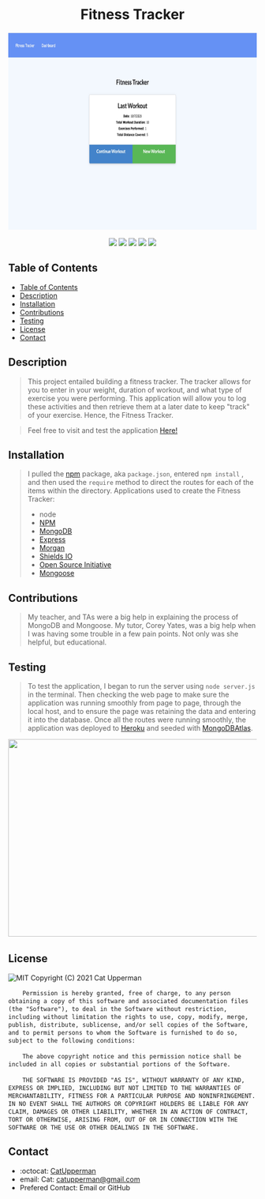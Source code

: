<h1 align="center"> Fitness Tracker </h1>

<p align="center">
  <img width="560" height="400" src="images/appscreengrab.jpeg">
</p> 


<p align="center">
    <img src="https://img.shields.io/badge/Javascript-yellow" />
    <img src="https://img.shields.io/badge/express-orange" />
    <img src="https://img.shields.io/badge/Sequelize-blue"  />
    <img src="https://img.shields.io/badge/mySQL-blue"  />
    <img src="https://img.shields.io/badge/dotenv-green" />
</p>

## Table of Contents
- [Table of Contents](#table-of-contents)
- [Description](#description)
- [Installation](#installation)
- [Contributions](#contributions)
- [Testing](#testing)
- [License](#license)
- [Contact](#contact)


## Description
> This project entailed building a fitness tracker.  The tracker allows for you to enter in your weight, duration of workout, and what type of exercise you were performing.  This application will allow you to log these activities and then retrieve them at a later date to keep "track" of your exercise.  Hence, the Fitness Tracker.

> Feel free to visit and test the application [Here!](https://young-thicket-01633.herokuapp.com/) 

## Installation
> I pulled the [npm](https://www.npmjs.com/) package, aka ```package.json```, entered ```npm install``` , and then used the ```require``` method to direct the routes for each of the items within the directory. 
Applications used to create the Fitness Tracker: 
> * node 
> * [NPM](https://www.npmjs.com/)
> * [MongoDB](https://www.mongodb.com/cloud/atlas/lp/try2?utm_content=rlsavisitor&utm_source=google&utm_campaign=gs_americas_uscan_search_core_brand_atlas_desktop_rlsa&utm_term=mongo%20db&utm_medium=cpc_paid_search&utm_ad=e&utm_ad_campaign_id=14291004479&gclid=CjwKCAjw49qKBhAoEiwAHQVTo38V301P0bOVlk9P20vf-_4foVY5yjU-POKxuEcIurfIYqM-xghdkxoCa-oQAvD_BwE)
> * [Express](https://www.npmjs.com/package/express)
> * [Morgan](https://www.npmjs.com/package/morgan)
> * [Shields IO](https://shields.io/category/license) 
> * [Open Source Initiative](https://opensource.org/licenses/BSD-3-Clause) 
> * [Mongoose](https://mongoosejs.com/)
## Contributions
> My teacher, and TAs were a big help in explaining the process of MongoDB and Mongoose.  My tutor, Corey Yates, was a big help when I was having some trouble in a few pain points. Not only was she helpful, but educational.  
## Testing
> To test the application, I began to run the server using ```node server.js``` in the terminal.  Then checking the web page to make sure the application was running smoothly from page to page, through the local host, and to ensure the page was retaining the data and entering it into the database.  Once all the routes were running smoothly, the application was deployed to [Heroku](http://www.heroku.com) and seeded with [MongoDBAtlas](https://www.mongodb.com/de-de/cloud/atlas?utm_content=rlsapostreg&utm_source=google&utm_campaign=gs_americas_uscan_search_brand_dsa_atlas_desktop_rlsa_postreg&utm_term=&utm_medium=cpc_paid_search&utm_ad=b&utm_ad_campaign_id=14383025495&gclid=CjwKCAjwtfqKBhBoEiwAZuesiB2W-7wy2KkPBT_vucDqKqCttvbdtfAxzvcaExpgSNloHZVGBrFwFRoCMeIQAvD_BwE). 
<p align="center">
  <img width="560" height="400" src="images/appgif.gif">
</p> 

## License
![MIT](https://img.shields.io/badge/License-MIT-blue)
Copyright (C) 2021 Cat Upperman

        Permission is hereby granted, free of charge, to any person obtaining a copy of this software and associated documentation files (the "Software"), to deal in the Software without restriction, including without limitation the rights to use, copy, modify, merge, publish, distribute, sublicense, and/or sell copies of the Software, and to permit persons to whom the Software is furnished to do so, subject to the following conditions:
        
        The above copyright notice and this permission notice shall be included in all copies or substantial portions of the Software.
        
        THE SOFTWARE IS PROVIDED "AS IS", WITHOUT WARRANTY OF ANY KIND, EXPRESS OR IMPLIED, INCLUDING BUT NOT LIMITED TO THE WARRANTIES OF MERCHANTABILITY, FITNESS FOR A PARTICULAR PURPOSE AND NONINFRINGEMENT. IN NO EVENT SHALL THE AUTHORS OR COPYRIGHT HOLDERS BE LIABLE FOR ANY CLAIM, DAMAGES OR OTHER LIABILITY, WHETHER IN AN ACTION OF CONTRACT, TORT OR OTHERWISE, ARISING FROM, OUT OF OR IN CONNECTION WITH THE SOFTWARE OR THE USE OR OTHER DEALINGS IN THE SOFTWARE.
## Contact
* :octocat: [CatUpperman](github.com/catupperman)
* email: Cat: catupperman@gmail.com
* Prefered Contact: Email or GitHub